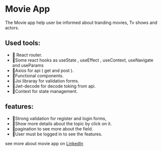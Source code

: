 # Movie App

The Movie app help user be informed about tranding movies, Tv shows and actors.

## Used tools: 
 * 📌 React router.
 * 📌Some react hooks as useState , useEffect , useContext, useNavigate and useParams
 * 📌Axios for api ( get and post ).
 * 📌Functional components.
 * 📌Joi libraray for validation forms.
 * 📌Jwt-decode for decode toking from api.
 * 📌Context for state management.

## features: 
* 📌Strong validation for register and login forms, 
* 📌Show more details about the topic by click on it.
* 📌pagination to see more about the field.
* 📌User must be logged in to see the features.
   
see more about movie app on <a href="https://www.linkedin.com/posts/osama-amerr_project-react-reacthooks-activity-6999102417535447040-NcF1?utm_source=share&utm_medium=member_desktop" target="_blank" rel="noreferrer">LinkedIn </a>
